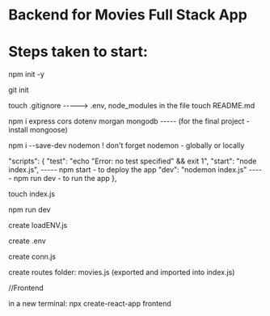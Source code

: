 # Backend for Movies Full Stack App 

# Steps taken to start:
npm init -y

git init

touch .gitignore -----> .env,  node_modules in the file
touch README.md

npm i express cors dotenv morgan mongodb ----- (for the final project - install mongoose)

npm i --save-dev nodemon
! don't forget nodemon - globally or locally

"scripts": {
    "test": "echo "Error: no test specified" && exit 1",
    "start": "node index.js",  ----- npm start - to deploy the app
    "dev": "nodemon index.js"   ----- npm run dev - to run the app
  },

touch index.js

npm run dev 

create loadENV.js 

create .env

create conn.js

create routes folder:
  movies.js (exported and imported into index.js)

//Frontend

in a new terminal: npx create-react-app frontend